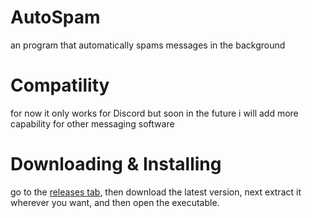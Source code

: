 # AutoSpam
an program that automatically spams messages in the background
# Compatility
for now it only works for Discord but soon in the future i will add more capability for other messaging software
# Downloading & Installing
go to the [releases tab](https://github.com/GravityShark0/AutoSpam/releases), then download the latest version, next extract it wherever you want, and then open the executable.
